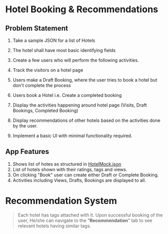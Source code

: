 # Hotel Booking & Recommendations

## Problem Statement
1.  Take a sample JSON for a list of Hotels
2.  The hotel shall have most basic identifying fields
3.  Create a few users who will perform the following activities.
4.  Track the visitors on a hotel page
6.  Users make a Draft Booking, where the user tries to book a hotel but don't complete the process
7.  Users book a Hotel i.e. Create a completed booking
  
8.  Display the activities happening around hotel page (Visits, Draft Bookings, Completed Booking)
    

9.  Display recommendations of other hotels based on the activities done by the user.
    
10.  Implement a basic UI with minimal functionality required.

## App Features
1. Shows list of hotes as structured in [HotelMock.json](https://github.com/jagzmz/HotelBookingRecomendation/blob/master/app/src/main/assets/hotels.json)
2. List of hotels shown with their ratings, tags and views.
3. On clicking "Book"  user can create either Draft or Complete Booking.
4. Activities including Views, Drafts, Bookings are displayed to all. 

# Recommendation System
>Each hotel has tags attached with it. Upon successful booking of the user,
>He/she can navigate to the "**Recommendation**" tab to see relevant hotels having similar tags.

